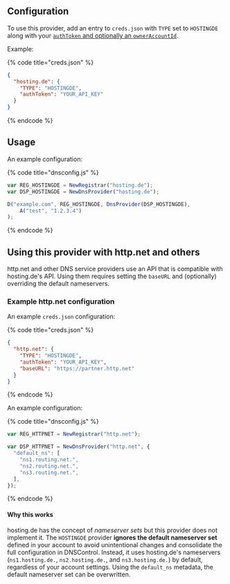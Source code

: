 ## Configuration

To use this provider, add an entry to `creds.json` with `TYPE` set to `HOSTINGDE`
along with your [`authToken` and optionally an `ownerAccountId`](https://www.hosting.de/api/#requests-and-authentication).

Example:

{% code title="creds.json" %}
```json
{
  "hosting.de": {
    "TYPE": "HOSTINGDE",
    "authToken": "YOUR_API_KEY"
  }
}
```
{% endcode %}

## Usage

An example configuration:

{% code title="dnsconfig.js" %}
```javascript
var REG_HOSTINGDE = NewRegistrar("hosting.de");
var DSP_HOSTINGDE = NewDnsProvider("hosting.de");

D("example.com", REG_HOSTINGDE, DnsProvider(DSP_HOSTINGDE),
    A("test", "1.2.3.4")
);
```
{% endcode %}

## Using this provider with http.net and others

http.net and other DNS service providers use an API that is compatible with hosting.de's API.
Using them requires setting the `baseURL` and (optionally) overriding the default nameservers.

### Example http.net configuration

An example `creds.json` configuration:

{% code title="creds.json" %}
```json
{
  "http.net": {
    "TYPE": "HOSTINGDE",
    "authToken": "YOUR_API_KEY",
    "baseURL": "https://partner.http.net"
  }
}
```
{% endcode %}

An example configuration:

{% code title="dnsconfig.js" %}
```javascript
var REG_HTTPNET = NewRegistrar("http.net");

var DSP_HTTPNET = NewDnsProvider("http.net", {
  "default_ns": [
    "ns1.routing.net.",
    "ns2.routing.net.",
    "ns3.routing.net.",
  ],
});
```
{% endcode %}

#### Why this works

hosting.de has the concept of _nameserver sets_ but this provider does not implement it.
The `HOSTINGDE` provider **ignores the default nameserver set** defined in your account to avoid unintentional changes and consolidate the full configuration in DNSControl.
Instead, it uses hosting.de's nameservers (`ns1.hosting.de.`, `ns2.hosting.de.`, and `ns3.hosting.de.`) by default, regardless of your account settings.
Using the `default_ns` metadata, the default nameserver set can be overwritten.
